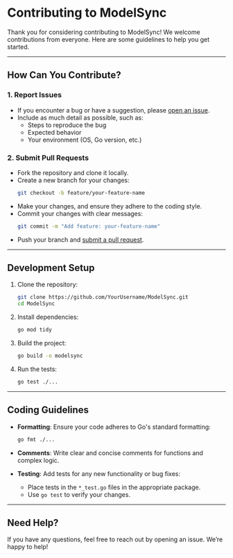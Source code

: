 # Contributing to ModelSync

Thank you for considering contributing to ModelSync! We welcome contributions from everyone. Here are some guidelines to help you get started.

---

## How Can You Contribute?

### 1. Report Issues
- If you encounter a bug or have a suggestion, please [open an issue](https://github.com/RyanFloresTT/ModelSync/issues).
- Include as much detail as possible, such as:
  - Steps to reproduce the bug
  - Expected behavior
  - Your environment (OS, Go version, etc.)

### 2. Submit Pull Requests
- Fork the repository and clone it locally.
- Create a new branch for your changes:
  ```bash
  git checkout -b feature/your-feature-name
  ```
- Make your changes, and ensure they adhere to the coding style.
- Commit your changes with clear messages:
  ```bash
  git commit -m "Add feature: your-feature-name"
  ```
- Push your branch and [submit a pull request](https://github.com/RyanFloresTT/ModelSync/pulls).

---

## Development Setup

1. Clone the repository:
   ```bash
   git clone https://github.com/YourUsername/ModelSync.git
   cd ModelSync
   ```

2. Install dependencies:
   ```bash
   go mod tidy
   ```

3. Build the project:
   ```bash
   go build -o modelsync
   ```

4. Run the tests:
   ```bash
   go test ./...
   ```

---

## Coding Guidelines

- **Formatting**: Ensure your code adheres to Go's standard formatting:
  ```bash
  go fmt ./...
  ```

- **Comments**: Write clear and concise comments for functions and complex logic.

- **Testing**: Add tests for any new functionality or bug fixes:
  - Place tests in the `*_test.go` files in the appropriate package.
  - Use `go test` to verify your changes.

---

## Need Help?

If you have any questions, feel free to reach out by opening an issue. We’re happy to help!

